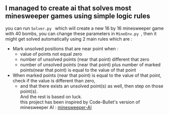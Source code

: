 ## I managed to create ai that solves most minesweeper games using simple logic rules

you can run ```Solver.py ``` which will create a new 16 by 16 minesweeper game with 40 bombs, you can change these parameters in ```MineEnv.py ```, then it might get solved automatically using 2 main rules which are :
- Mark unsolved positions that are near point when :
	- value of points not equal zero
	- number of unsolved points (near that point) different that zero
	- number of unsolved points (near that point) plus number of marked points(near that point) is equal to the value of that point
- When marked points (near that point) is equal to the value of that point, check if the value is different than zero, 
	- and that there exists an unsolved point(s) as well, then step on those point(s).<br />
And the rest is based on luck.<br />
this project has been inspired by Code-Bullet's version of minesweeper AI : [minesweeper-AI](https://github.com/Code-Bullet/minesweeper-AI)